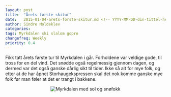```yaml
---
layout: post
title:  "Årets første skitur"
date:   2015-01-04-arets-forste-skitur.md <!-- YYYY-MM-DD-din-tittel-her.md -->
author: Sindre Moldeklev
categories: 
tags: Myrkdalen ski slalom gopro 
changefreq: Weekly
priority: 0.4
---		
```


Fikk tatt årets første tur til Myrkdalen i går. Forholdene var veldige gode, til tross for en del vind. Det snødde også regelmessig gjennom dagen, og dermed var det også ganske dårlig sikt til tider. Ikke så alt for mye folk, og etter at de har åpnet Storhaugekspressen skal det nok komme ganske mye folk før man føler at det er trangt i bakkene.  

<center><img class="post-image" src="{{site.baseurl}}/Images/myrkdalen.jpg" alt="Myrkdalen med sol og snøfokk"></center> <br>


